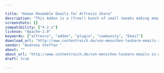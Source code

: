 ```yaml
---

title: "Human Readable Emails for Alfresco Share"
description: "This Addon is a (free!) bunch of small tweaks making email in Alfresco share a little nicer. Further details are at our product page. Owner Andreas Steffan ‌ Versions Community 4.2.x License Type Apache Project Page Von Menschen lesbare Emails in Alfresco Share Download Page Von Menschen lesbare Emails in Alfresco Share Tags Email Component Type Content Model, Document Library, Entire Solution / Application Extension Points Behavior, Content Policy, Java Service Class, Share Web Script Installation JAR Products Share Web Client"
screenshots: []
compatibility: ["4.2.x"]
license: "Apache-2.0"
keywords: ["alfresco", "addon", "plugin", "community", "Email"]
download_url: "http://www.contentreich.de/von-menschen-lesbare-emails-in-alfresco-share"
vendor: "Andreas Steffan ‌"
about: ""
about_url: "http://www.contentreich.de/von-menschen-lesbare-emails-in-alfresco-share"
draft: true

---
```

